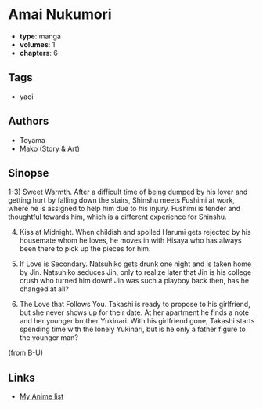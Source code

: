 # Amai Nukumori

-   **type**: manga
-   **volumes**: 1
-   **chapters**: 6

## Tags

-   yaoi

## Authors

-   Toyama
-   Mako (Story & Art)

## Sinopse

1-3) Sweet Warmth. After a difficult time of being dumped by his lover and getting hurt by falling down the stairs, Shinshu meets Fushimi at work, where he is assigned to help him due to his injury. Fushimi is tender and thoughtful towards him, which is a different experience for Shinshu.

4. Kiss at Midnight. When childish and spoiled Harumi gets rejected by his housemate whom he loves, he moves in with Hisaya who has always been there to pick up the pieces for him.

5. If Love is Secondary. Natsuhiko gets drunk one night and is taken home by Jin. Natsuhiko seduces Jin, only to realize later that Jin is his college crush who turned him down! Jin was such a playboy back then, has he changed at all?

6. The Love that Follows You. Takashi is ready to propose to his girlfriend, but she never shows up for their date. At her apartment he finds a note and her younger brother Yukinari. With his girlfriend gone, Takashi starts spending time with the lonely Yukinari, but is he only a father figure to the younger man?

(from B-U)

## Links

-   [My Anime list](https://myanimelist.net/manga/2415/Amai_Nukumori)
